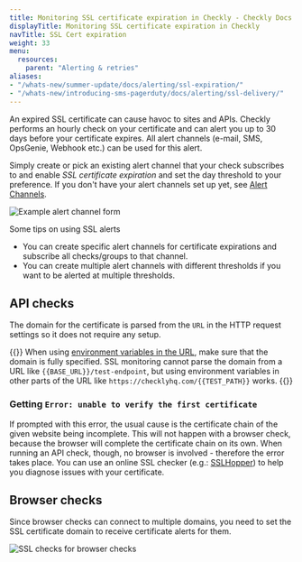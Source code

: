 ```yaml
---
title: Monitoring SSL certificate expiration in Checkly - Checkly Docs
displayTitle: Monitoring SSL certificate expiration in Checkly
navTitle: SSL Cert expiration
weight: 33
menu:
  resources:
    parent: "Alerting & retries"
aliases:
- "/whats-new/summer-update/docs/alerting/ssl-expiration/"
- "/whats-new/introducing-sms-pagerduty/docs/alerting/ssl-delivery/"
---
```


An expired SSL certificate can cause havoc to sites and APIs. Checkly performs an hourly check on your certificate and can
alert you up to 30 days before your certificate expires. All alert channels (e-mail, SMS, OpsGenie, Webhook etc.) can be used for this alert.

Simply create or pick an existing alert channel that your check subscribes to and enable *SSL certificate expiration* and
set the day threshold to your preference. If you don't have your alert channels set up yet, see [Alert Channels](/docs/alerting-and-retries/alert-channels/).

![Example alert channel form](/docs/images/alerting/ssl_check_example.png)

Some tips on using SSL alerts

- You can create specific alert channels for certificate expirations and subscribe all checks/groups to that channel.
- You can create multiple alert channels with different thresholds if you want to be alerted at multiple thresholds.

## API checks
The domain for the certificate is parsed from the `URL` in the HTTP request settings so it does not require any setup.


{{<warning>}}
When using [environment variables in the URL](/docs/api-checks/variables/#accessing-variables-in-api-checks), make sure that the domain is fully specified.
SSL monitoring cannot parse the domain from a URL like `{{BASE_URL}}/test-endpoint`, but using environment variables in other parts of the URL like `https://checklyhq.com/{{TEST_PATH}}` works.
{{</warning>}}

### Getting `Error: unable to verify the first certificate`
If prompted with this error, the usual cause is the certificate chain of the given website being incomplete. This will
not happen with a browser check, because the browser will complete the certificate chain on its own. When running an API check,
though, no browser is involved - therefore the error takes place. You can use an online SSL checker
(e.g.: [SSLHopper](https://www.sslshopper.com/ssl-checker.html)) to help you diagnose issues with your certificate.

## Browser checks
Since browser checks can connect to multiple domains, you need to set the SSL certificate domain to receive certificate alerts for them.

![SSL checks for browser checks](/docs/images/alerting/browser_ssl_check.png)
